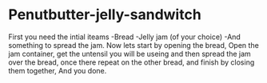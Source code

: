 # Penutbutter-jelly-sandwitch
First you need the intial iteams
-Bread
-Jelly jam (of your choice)
-And something to spread the jam.
Now lets start by opening the bread,
Open the jam container,
get the untensil you will be useing and then spread the jam over the bread,
once there repeat on the other bread, and finish by closing them together, 
And you done.
